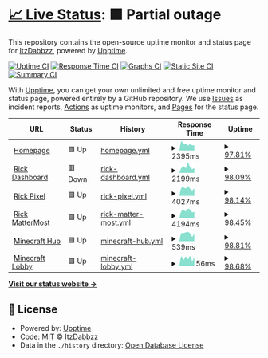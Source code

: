 # [📈 Live Status](https://uptime.itzdabbzz.me): <!--live status--> **🟧 Partial outage**

This repository contains the open-source uptime monitor and status page for [ItzDabbzz](ItzDabbzz.me), powered by [Upptime](https://github.com/upptime/upptime).

[![Uptime CI](https://github.com/ItzDabbzz/Uptime/workflows/Uptime%20CI/badge.svg)](https://github.com/ItzDabbzz/Uptime/actions?query=workflow%3A%22Uptime+CI%22)
[![Response Time CI](https://github.com/ItzDabbzz/Uptime/workflows/Response%20Time%20CI/badge.svg)](https://github.com/ItzDabbzz/Uptime/actions?query=workflow%3A%22Response+Time+CI%22)
[![Graphs CI](https://github.com/ItzDabbzz/Uptime/workflows/Graphs%20CI/badge.svg)](https://github.com/ItzDabbzz/Uptime/actions?query=workflow%3A%22Graphs+CI%22)
[![Static Site CI](https://github.com/ItzDabbzz/Uptime/workflows/Static%20Site%20CI/badge.svg)](https://github.com/ItzDabbzz/Uptime/actions?query=workflow%3A%22Static+Site+CI%22)
[![Summary CI](https://github.com/ItzDabbzz/Uptime/workflows/Summary%20CI/badge.svg)](https://github.com/ItzDabbzz/Uptime/actions?query=workflow%3A%22Summary+CI%22)

With [Upptime](https://upptime.js.org), you can get your own unlimited and free uptime monitor and status page, powered entirely by a GitHub repository. We use [Issues](https://github.com/ItzDabbzz/Uptime/issues) as incident reports, [Actions](https://github.com/ItzDabbzz/Uptime/actions) as uptime monitors, and [Pages](https://uptime.itzdabbzz.me) for the status page.

<!--start: status pages-->
<!-- This summary is generated by Upptime (https://github.com/upptime/upptime) -->
<!-- Do not edit this manually, your changes will be overwritten -->
<!-- prettier-ignore -->
| URL | Status | History | Response Time | Uptime |
| --- | ------ | ------- | ------------- | ------ |
| <img alt="" src="https://favicons.githubusercontent.com/itzdabbzz.me" height="13"> [Homepage](https://itzdabbzz.me/) | 🟩 Up | [homepage.yml](https://github.com/ItzDabbzz/Uptime/commits/HEAD/history/homepage.yml) | <details><summary><img alt="Response time graph" src="./graphs/homepage/response-time-week.png" height="20"> 2395ms</summary><br><a href="https://uptime.itzdabbzz.me/history/homepage"><img alt="Response time 1779" src="https://img.shields.io/endpoint?url=https%3A%2F%2Fraw.githubusercontent.com%2FItzDabbzz%2FUptime%2FHEAD%2Fapi%2Fhomepage%2Fresponse-time.json"></a><br><a href="https://uptime.itzdabbzz.me/history/homepage"><img alt="24-hour response time 6680" src="https://img.shields.io/endpoint?url=https%3A%2F%2Fraw.githubusercontent.com%2FItzDabbzz%2FUptime%2FHEAD%2Fapi%2Fhomepage%2Fresponse-time-day.json"></a><br><a href="https://uptime.itzdabbzz.me/history/homepage"><img alt="7-day response time 2395" src="https://img.shields.io/endpoint?url=https%3A%2F%2Fraw.githubusercontent.com%2FItzDabbzz%2FUptime%2FHEAD%2Fapi%2Fhomepage%2Fresponse-time-week.json"></a><br><a href="https://uptime.itzdabbzz.me/history/homepage"><img alt="30-day response time 1779" src="https://img.shields.io/endpoint?url=https%3A%2F%2Fraw.githubusercontent.com%2FItzDabbzz%2FUptime%2FHEAD%2Fapi%2Fhomepage%2Fresponse-time-month.json"></a><br><a href="https://uptime.itzdabbzz.me/history/homepage"><img alt="1-year response time 1779" src="https://img.shields.io/endpoint?url=https%3A%2F%2Fraw.githubusercontent.com%2FItzDabbzz%2FUptime%2FHEAD%2Fapi%2Fhomepage%2Fresponse-time-year.json"></a></details> | <details><summary><a href="https://uptime.itzdabbzz.me/history/homepage">97.81%</a></summary><a href="https://uptime.itzdabbzz.me/history/homepage"><img alt="All-time uptime 98.70%" src="https://img.shields.io/endpoint?url=https%3A%2F%2Fraw.githubusercontent.com%2FItzDabbzz%2FUptime%2FHEAD%2Fapi%2Fhomepage%2Fuptime.json"></a><br><a href="https://uptime.itzdabbzz.me/history/homepage"><img alt="24-hour uptime 84.64%" src="https://img.shields.io/endpoint?url=https%3A%2F%2Fraw.githubusercontent.com%2FItzDabbzz%2FUptime%2FHEAD%2Fapi%2Fhomepage%2Fuptime-day.json"></a><br><a href="https://uptime.itzdabbzz.me/history/homepage"><img alt="7-day uptime 97.81%" src="https://img.shields.io/endpoint?url=https%3A%2F%2Fraw.githubusercontent.com%2FItzDabbzz%2FUptime%2FHEAD%2Fapi%2Fhomepage%2Fuptime-week.json"></a><br><a href="https://uptime.itzdabbzz.me/history/homepage"><img alt="30-day uptime 98.70%" src="https://img.shields.io/endpoint?url=https%3A%2F%2Fraw.githubusercontent.com%2FItzDabbzz%2FUptime%2FHEAD%2Fapi%2Fhomepage%2Fuptime-month.json"></a><br><a href="https://uptime.itzdabbzz.me/history/homepage"><img alt="1-year uptime 98.70%" src="https://img.shields.io/endpoint?url=https%3A%2F%2Fraw.githubusercontent.com%2FItzDabbzz%2FUptime%2FHEAD%2Fapi%2Fhomepage%2Fuptime-year.json"></a></details>
| <img alt="" src="https://favicons.githubusercontent.com/dashboard.itzdabbzz.me" height="13"> [Rick Dashboard](https://dashboard.itzdabbzz.me/) | 🟥 Down | [rick-dashboard.yml](https://github.com/ItzDabbzz/Uptime/commits/HEAD/history/rick-dashboard.yml) | <details><summary><img alt="Response time graph" src="./graphs/rick-dashboard/response-time-week.png" height="20"> 2199ms</summary><br><a href="https://uptime.itzdabbzz.me/history/rick-dashboard"><img alt="Response time 1028" src="https://img.shields.io/endpoint?url=https%3A%2F%2Fraw.githubusercontent.com%2FItzDabbzz%2FUptime%2FHEAD%2Fapi%2Frick-dashboard%2Fresponse-time.json"></a><br><a href="https://uptime.itzdabbzz.me/history/rick-dashboard"><img alt="24-hour response time 5886" src="https://img.shields.io/endpoint?url=https%3A%2F%2Fraw.githubusercontent.com%2FItzDabbzz%2FUptime%2FHEAD%2Fapi%2Frick-dashboard%2Fresponse-time-day.json"></a><br><a href="https://uptime.itzdabbzz.me/history/rick-dashboard"><img alt="7-day response time 2199" src="https://img.shields.io/endpoint?url=https%3A%2F%2Fraw.githubusercontent.com%2FItzDabbzz%2FUptime%2FHEAD%2Fapi%2Frick-dashboard%2Fresponse-time-week.json"></a><br><a href="https://uptime.itzdabbzz.me/history/rick-dashboard"><img alt="30-day response time 1028" src="https://img.shields.io/endpoint?url=https%3A%2F%2Fraw.githubusercontent.com%2FItzDabbzz%2FUptime%2FHEAD%2Fapi%2Frick-dashboard%2Fresponse-time-month.json"></a><br><a href="https://uptime.itzdabbzz.me/history/rick-dashboard"><img alt="1-year response time 1028" src="https://img.shields.io/endpoint?url=https%3A%2F%2Fraw.githubusercontent.com%2FItzDabbzz%2FUptime%2FHEAD%2Fapi%2Frick-dashboard%2Fresponse-time-year.json"></a></details> | <details><summary><a href="https://uptime.itzdabbzz.me/history/rick-dashboard">98.09%</a></summary><a href="https://uptime.itzdabbzz.me/history/rick-dashboard"><img alt="All-time uptime 95.62%" src="https://img.shields.io/endpoint?url=https%3A%2F%2Fraw.githubusercontent.com%2FItzDabbzz%2FUptime%2FHEAD%2Fapi%2Frick-dashboard%2Fuptime.json"></a><br><a href="https://uptime.itzdabbzz.me/history/rick-dashboard"><img alt="24-hour uptime 86.65%" src="https://img.shields.io/endpoint?url=https%3A%2F%2Fraw.githubusercontent.com%2FItzDabbzz%2FUptime%2FHEAD%2Fapi%2Frick-dashboard%2Fuptime-day.json"></a><br><a href="https://uptime.itzdabbzz.me/history/rick-dashboard"><img alt="7-day uptime 98.09%" src="https://img.shields.io/endpoint?url=https%3A%2F%2Fraw.githubusercontent.com%2FItzDabbzz%2FUptime%2FHEAD%2Fapi%2Frick-dashboard%2Fuptime-week.json"></a><br><a href="https://uptime.itzdabbzz.me/history/rick-dashboard"><img alt="30-day uptime 95.62%" src="https://img.shields.io/endpoint?url=https%3A%2F%2Fraw.githubusercontent.com%2FItzDabbzz%2FUptime%2FHEAD%2Fapi%2Frick-dashboard%2Fuptime-month.json"></a><br><a href="https://uptime.itzdabbzz.me/history/rick-dashboard"><img alt="1-year uptime 95.62%" src="https://img.shields.io/endpoint?url=https%3A%2F%2Fraw.githubusercontent.com%2FItzDabbzz%2FUptime%2FHEAD%2Fapi%2Frick-dashboard%2Fuptime-year.json"></a></details>
| <img alt="" src="https://favicons.githubusercontent.com/place.itzdabbzz.me" height="13"> [Rick Pixel](https://place.itzdabbzz.me/) | 🟩 Up | [rick-pixel.yml](https://github.com/ItzDabbzz/Uptime/commits/HEAD/history/rick-pixel.yml) | <details><summary><img alt="Response time graph" src="./graphs/rick-pixel/response-time-week.png" height="20"> 4027ms</summary><br><a href="https://uptime.itzdabbzz.me/history/rick-pixel"><img alt="Response time 1970" src="https://img.shields.io/endpoint?url=https%3A%2F%2Fraw.githubusercontent.com%2FItzDabbzz%2FUptime%2FHEAD%2Fapi%2Frick-pixel%2Fresponse-time.json"></a><br><a href="https://uptime.itzdabbzz.me/history/rick-pixel"><img alt="24-hour response time 11473" src="https://img.shields.io/endpoint?url=https%3A%2F%2Fraw.githubusercontent.com%2FItzDabbzz%2FUptime%2FHEAD%2Fapi%2Frick-pixel%2Fresponse-time-day.json"></a><br><a href="https://uptime.itzdabbzz.me/history/rick-pixel"><img alt="7-day response time 4027" src="https://img.shields.io/endpoint?url=https%3A%2F%2Fraw.githubusercontent.com%2FItzDabbzz%2FUptime%2FHEAD%2Fapi%2Frick-pixel%2Fresponse-time-week.json"></a><br><a href="https://uptime.itzdabbzz.me/history/rick-pixel"><img alt="30-day response time 1970" src="https://img.shields.io/endpoint?url=https%3A%2F%2Fraw.githubusercontent.com%2FItzDabbzz%2FUptime%2FHEAD%2Fapi%2Frick-pixel%2Fresponse-time-month.json"></a><br><a href="https://uptime.itzdabbzz.me/history/rick-pixel"><img alt="1-year response time 1970" src="https://img.shields.io/endpoint?url=https%3A%2F%2Fraw.githubusercontent.com%2FItzDabbzz%2FUptime%2FHEAD%2Fapi%2Frick-pixel%2Fresponse-time-year.json"></a></details> | <details><summary><a href="https://uptime.itzdabbzz.me/history/rick-pixel">98.14%</a></summary><a href="https://uptime.itzdabbzz.me/history/rick-pixel"><img alt="All-time uptime 98.77%" src="https://img.shields.io/endpoint?url=https%3A%2F%2Fraw.githubusercontent.com%2FItzDabbzz%2FUptime%2FHEAD%2Fapi%2Frick-pixel%2Fuptime.json"></a><br><a href="https://uptime.itzdabbzz.me/history/rick-pixel"><img alt="24-hour uptime 86.95%" src="https://img.shields.io/endpoint?url=https%3A%2F%2Fraw.githubusercontent.com%2FItzDabbzz%2FUptime%2FHEAD%2Fapi%2Frick-pixel%2Fuptime-day.json"></a><br><a href="https://uptime.itzdabbzz.me/history/rick-pixel"><img alt="7-day uptime 98.14%" src="https://img.shields.io/endpoint?url=https%3A%2F%2Fraw.githubusercontent.com%2FItzDabbzz%2FUptime%2FHEAD%2Fapi%2Frick-pixel%2Fuptime-week.json"></a><br><a href="https://uptime.itzdabbzz.me/history/rick-pixel"><img alt="30-day uptime 98.77%" src="https://img.shields.io/endpoint?url=https%3A%2F%2Fraw.githubusercontent.com%2FItzDabbzz%2FUptime%2FHEAD%2Fapi%2Frick-pixel%2Fuptime-month.json"></a><br><a href="https://uptime.itzdabbzz.me/history/rick-pixel"><img alt="1-year uptime 98.77%" src="https://img.shields.io/endpoint?url=https%3A%2F%2Fraw.githubusercontent.com%2FItzDabbzz%2FUptime%2FHEAD%2Fapi%2Frick-pixel%2Fuptime-year.json"></a></details>
| <img alt="" src="https://favicons.githubusercontent.com/mm.itzdabbzz.me" height="13"> [Rick MatterMost](https://mm.itzdabbzz.me/) | 🟩 Up | [rick-matter-most.yml](https://github.com/ItzDabbzz/Uptime/commits/HEAD/history/rick-matter-most.yml) | <details><summary><img alt="Response time graph" src="./graphs/rick-matter-most/response-time-week.png" height="20"> 4194ms</summary><br><a href="https://uptime.itzdabbzz.me/history/rick-matter-most"><img alt="Response time 2095" src="https://img.shields.io/endpoint?url=https%3A%2F%2Fraw.githubusercontent.com%2FItzDabbzz%2FUptime%2FHEAD%2Fapi%2Frick-matter-most%2Fresponse-time.json"></a><br><a href="https://uptime.itzdabbzz.me/history/rick-matter-most"><img alt="24-hour response time 12123" src="https://img.shields.io/endpoint?url=https%3A%2F%2Fraw.githubusercontent.com%2FItzDabbzz%2FUptime%2FHEAD%2Fapi%2Frick-matter-most%2Fresponse-time-day.json"></a><br><a href="https://uptime.itzdabbzz.me/history/rick-matter-most"><img alt="7-day response time 4194" src="https://img.shields.io/endpoint?url=https%3A%2F%2Fraw.githubusercontent.com%2FItzDabbzz%2FUptime%2FHEAD%2Fapi%2Frick-matter-most%2Fresponse-time-week.json"></a><br><a href="https://uptime.itzdabbzz.me/history/rick-matter-most"><img alt="30-day response time 2095" src="https://img.shields.io/endpoint?url=https%3A%2F%2Fraw.githubusercontent.com%2FItzDabbzz%2FUptime%2FHEAD%2Fapi%2Frick-matter-most%2Fresponse-time-month.json"></a><br><a href="https://uptime.itzdabbzz.me/history/rick-matter-most"><img alt="1-year response time 2095" src="https://img.shields.io/endpoint?url=https%3A%2F%2Fraw.githubusercontent.com%2FItzDabbzz%2FUptime%2FHEAD%2Fapi%2Frick-matter-most%2Fresponse-time-year.json"></a></details> | <details><summary><a href="https://uptime.itzdabbzz.me/history/rick-matter-most">98.45%</a></summary><a href="https://uptime.itzdabbzz.me/history/rick-matter-most"><img alt="All-time uptime 99.08%" src="https://img.shields.io/endpoint?url=https%3A%2F%2Fraw.githubusercontent.com%2FItzDabbzz%2FUptime%2FHEAD%2Fapi%2Frick-matter-most%2Fuptime.json"></a><br><a href="https://uptime.itzdabbzz.me/history/rick-matter-most"><img alt="24-hour uptime 89.16%" src="https://img.shields.io/endpoint?url=https%3A%2F%2Fraw.githubusercontent.com%2FItzDabbzz%2FUptime%2FHEAD%2Fapi%2Frick-matter-most%2Fuptime-day.json"></a><br><a href="https://uptime.itzdabbzz.me/history/rick-matter-most"><img alt="7-day uptime 98.45%" src="https://img.shields.io/endpoint?url=https%3A%2F%2Fraw.githubusercontent.com%2FItzDabbzz%2FUptime%2FHEAD%2Fapi%2Frick-matter-most%2Fuptime-week.json"></a><br><a href="https://uptime.itzdabbzz.me/history/rick-matter-most"><img alt="30-day uptime 99.08%" src="https://img.shields.io/endpoint?url=https%3A%2F%2Fraw.githubusercontent.com%2FItzDabbzz%2FUptime%2FHEAD%2Fapi%2Frick-matter-most%2Fuptime-month.json"></a><br><a href="https://uptime.itzdabbzz.me/history/rick-matter-most"><img alt="1-year uptime 99.08%" src="https://img.shields.io/endpoint?url=https%3A%2F%2Fraw.githubusercontent.com%2FItzDabbzz%2FUptime%2FHEAD%2Fapi%2Frick-matter-most%2Fuptime-year.json"></a></details>
| <img alt="" src="https://favicons.githubusercontent.com/null" height="13"> [Minecraft Hub](68.201.220.219) | 🟩 Up | [minecraft-hub.yml](https://github.com/ItzDabbzz/Uptime/commits/HEAD/history/minecraft-hub.yml) | <details><summary><img alt="Response time graph" src="./graphs/minecraft-hub/response-time-week.png" height="20"> 539ms</summary><br><a href="https://uptime.itzdabbzz.me/history/minecraft-hub"><img alt="Response time 270" src="https://img.shields.io/endpoint?url=https%3A%2F%2Fraw.githubusercontent.com%2FItzDabbzz%2FUptime%2FHEAD%2Fapi%2Fminecraft-hub%2Fresponse-time.json"></a><br><a href="https://uptime.itzdabbzz.me/history/minecraft-hub"><img alt="24-hour response time 1972" src="https://img.shields.io/endpoint?url=https%3A%2F%2Fraw.githubusercontent.com%2FItzDabbzz%2FUptime%2FHEAD%2Fapi%2Fminecraft-hub%2Fresponse-time-day.json"></a><br><a href="https://uptime.itzdabbzz.me/history/minecraft-hub"><img alt="7-day response time 539" src="https://img.shields.io/endpoint?url=https%3A%2F%2Fraw.githubusercontent.com%2FItzDabbzz%2FUptime%2FHEAD%2Fapi%2Fminecraft-hub%2Fresponse-time-week.json"></a><br><a href="https://uptime.itzdabbzz.me/history/minecraft-hub"><img alt="30-day response time 270" src="https://img.shields.io/endpoint?url=https%3A%2F%2Fraw.githubusercontent.com%2FItzDabbzz%2FUptime%2FHEAD%2Fapi%2Fminecraft-hub%2Fresponse-time-month.json"></a><br><a href="https://uptime.itzdabbzz.me/history/minecraft-hub"><img alt="1-year response time 270" src="https://img.shields.io/endpoint?url=https%3A%2F%2Fraw.githubusercontent.com%2FItzDabbzz%2FUptime%2FHEAD%2Fapi%2Fminecraft-hub%2Fresponse-time-year.json"></a></details> | <details><summary><a href="https://uptime.itzdabbzz.me/history/minecraft-hub">98.81%</a></summary><a href="https://uptime.itzdabbzz.me/history/minecraft-hub"><img alt="All-time uptime 98.24%" src="https://img.shields.io/endpoint?url=https%3A%2F%2Fraw.githubusercontent.com%2FItzDabbzz%2FUptime%2FHEAD%2Fapi%2Fminecraft-hub%2Fuptime.json"></a><br><a href="https://uptime.itzdabbzz.me/history/minecraft-hub"><img alt="24-hour uptime 91.70%" src="https://img.shields.io/endpoint?url=https%3A%2F%2Fraw.githubusercontent.com%2FItzDabbzz%2FUptime%2FHEAD%2Fapi%2Fminecraft-hub%2Fuptime-day.json"></a><br><a href="https://uptime.itzdabbzz.me/history/minecraft-hub"><img alt="7-day uptime 98.81%" src="https://img.shields.io/endpoint?url=https%3A%2F%2Fraw.githubusercontent.com%2FItzDabbzz%2FUptime%2FHEAD%2Fapi%2Fminecraft-hub%2Fuptime-week.json"></a><br><a href="https://uptime.itzdabbzz.me/history/minecraft-hub"><img alt="30-day uptime 98.24%" src="https://img.shields.io/endpoint?url=https%3A%2F%2Fraw.githubusercontent.com%2FItzDabbzz%2FUptime%2FHEAD%2Fapi%2Fminecraft-hub%2Fuptime-month.json"></a><br><a href="https://uptime.itzdabbzz.me/history/minecraft-hub"><img alt="1-year uptime 98.24%" src="https://img.shields.io/endpoint?url=https%3A%2F%2Fraw.githubusercontent.com%2FItzDabbzz%2FUptime%2FHEAD%2Fapi%2Fminecraft-hub%2Fuptime-year.json"></a></details>
| <img alt="" src="https://favicons.githubusercontent.com/null" height="13"> [Minecraft Lobby](68.201.220.219) | 🟩 Up | [minecraft-lobby.yml](https://github.com/ItzDabbzz/Uptime/commits/HEAD/history/minecraft-lobby.yml) | <details><summary><img alt="Response time graph" src="./graphs/minecraft-lobby/response-time-week.png" height="20"> 56ms</summary><br><a href="https://uptime.itzdabbzz.me/history/minecraft-lobby"><img alt="Response time 56" src="https://img.shields.io/endpoint?url=https%3A%2F%2Fraw.githubusercontent.com%2FItzDabbzz%2FUptime%2FHEAD%2Fapi%2Fminecraft-lobby%2Fresponse-time.json"></a><br><a href="https://uptime.itzdabbzz.me/history/minecraft-lobby"><img alt="24-hour response time 60" src="https://img.shields.io/endpoint?url=https%3A%2F%2Fraw.githubusercontent.com%2FItzDabbzz%2FUptime%2FHEAD%2Fapi%2Fminecraft-lobby%2Fresponse-time-day.json"></a><br><a href="https://uptime.itzdabbzz.me/history/minecraft-lobby"><img alt="7-day response time 56" src="https://img.shields.io/endpoint?url=https%3A%2F%2Fraw.githubusercontent.com%2FItzDabbzz%2FUptime%2FHEAD%2Fapi%2Fminecraft-lobby%2Fresponse-time-week.json"></a><br><a href="https://uptime.itzdabbzz.me/history/minecraft-lobby"><img alt="30-day response time 56" src="https://img.shields.io/endpoint?url=https%3A%2F%2Fraw.githubusercontent.com%2FItzDabbzz%2FUptime%2FHEAD%2Fapi%2Fminecraft-lobby%2Fresponse-time-month.json"></a><br><a href="https://uptime.itzdabbzz.me/history/minecraft-lobby"><img alt="1-year response time 56" src="https://img.shields.io/endpoint?url=https%3A%2F%2Fraw.githubusercontent.com%2FItzDabbzz%2FUptime%2FHEAD%2Fapi%2Fminecraft-lobby%2Fresponse-time-year.json"></a></details> | <details><summary><a href="https://uptime.itzdabbzz.me/history/minecraft-lobby">98.68%</a></summary><a href="https://uptime.itzdabbzz.me/history/minecraft-lobby"><img alt="All-time uptime 93.80%" src="https://img.shields.io/endpoint?url=https%3A%2F%2Fraw.githubusercontent.com%2FItzDabbzz%2FUptime%2FHEAD%2Fapi%2Fminecraft-lobby%2Fuptime.json"></a><br><a href="https://uptime.itzdabbzz.me/history/minecraft-lobby"><img alt="24-hour uptime 90.79%" src="https://img.shields.io/endpoint?url=https%3A%2F%2Fraw.githubusercontent.com%2FItzDabbzz%2FUptime%2FHEAD%2Fapi%2Fminecraft-lobby%2Fuptime-day.json"></a><br><a href="https://uptime.itzdabbzz.me/history/minecraft-lobby"><img alt="7-day uptime 98.68%" src="https://img.shields.io/endpoint?url=https%3A%2F%2Fraw.githubusercontent.com%2FItzDabbzz%2FUptime%2FHEAD%2Fapi%2Fminecraft-lobby%2Fuptime-week.json"></a><br><a href="https://uptime.itzdabbzz.me/history/minecraft-lobby"><img alt="30-day uptime 93.80%" src="https://img.shields.io/endpoint?url=https%3A%2F%2Fraw.githubusercontent.com%2FItzDabbzz%2FUptime%2FHEAD%2Fapi%2Fminecraft-lobby%2Fuptime-month.json"></a><br><a href="https://uptime.itzdabbzz.me/history/minecraft-lobby"><img alt="1-year uptime 93.80%" src="https://img.shields.io/endpoint?url=https%3A%2F%2Fraw.githubusercontent.com%2FItzDabbzz%2FUptime%2FHEAD%2Fapi%2Fminecraft-lobby%2Fuptime-year.json"></a></details>

<!--end: status pages-->

[**Visit our status website →**](https://uptime.itzdabbzz.me)

## 📄 License

- Powered by: [Upptime](https://github.com/upptime/upptime)
- Code: [MIT](./LICENSE) © [ItzDabbzz](ItzDabbzz.me)
- Data in the `./history` directory: [Open Database License](https://opendatacommons.org/licenses/odbl/1-0/)
